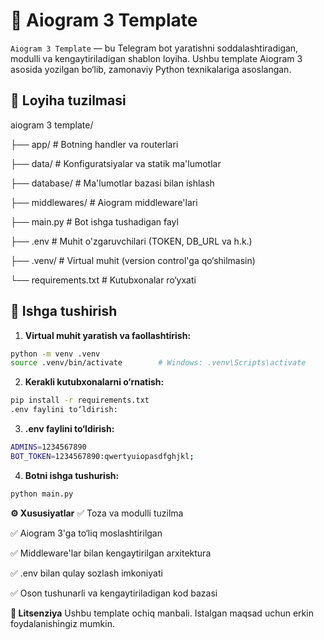 # 🤖 Aiogram 3 Template

`Aiogram 3 Template` — bu Telegram bot yaratishni soddalashtiradigan, modulli va kengaytiriladigan shablon loyiha. Ushbu template Aiogram 3 asosida yozilgan bo‘lib, zamonaviy Python texnikalariga asoslangan.

## 📁 Loyiha tuzilmasi

aiogram 3 template/

├── app/ # Botning handler va routerlari

├── data/ # Konfiguratsiyalar va statik ma'lumotlar

├── database/ # Ma'lumotlar bazasi bilan ishlash

├── middlewares/ # Aiogram middleware'lari

├── main.py # Bot ishga tushadigan fayl

├── .env # Muhit o'zgaruvchilari (TOKEN, DB_URL va h.k.)

├── .venv/ # Virtual muhit (version control'ga qo‘shilmasin)

└── requirements.txt # Kutubxonalar ro‘yxati


## 🚀 Ishga tushirish

1. **Virtual muhit yaratish va faollashtirish:**
```bash
python -m venv .venv
source .venv/bin/activate        # Windows: .venv\Scripts\activate
```
2. **Kerakli kutubxonalarni o‘rnatish:**
```bash
pip install -r requirements.txt
.env faylini to‘ldirish:
```
3. **.env faylini to‘ldirish:**
```bash
ADMINS=1234567890
BOT_TOKEN=1234567890:qwertyuiopasdfghjkl;
```
4. **Botni ishga tushurish:**
```bash
python main.py
```

**⚙ Xususiyatlar**
✅ Toza va modulli tuzilma

✅ Aiogram 3'ga to‘liq moslashtirilgan

✅ Middleware'lar bilan kengaytirilgan arxitektura

✅ .env bilan qulay sozlash imkoniyati

✅ Oson tushunarli va kengaytiriladigan kod bazasi

**📄 Litsenziya**
Ushbu template ochiq manbali. Istalgan maqsad uchun erkin foydalanishingiz mumkin.
